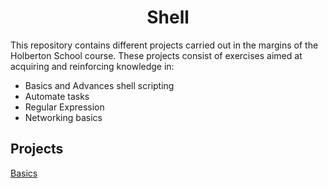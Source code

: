 <h1 align="center">Shell</h1>
<p>This repository contains different projects carried out in the margins of the Holberton School course. These projects consist of exercises aimed at acquiring and reinforcing knowledge in:</p>
<ul>
<li>Basics and Advances shell scripting</li>
<li>Automate tasks</li>
<li>Regular Expression</li>
<li>Networking basics</li>
</ul>
<h2>Projects</h2>

[Basics](solp22/holbertonschool-shell/basics/)

